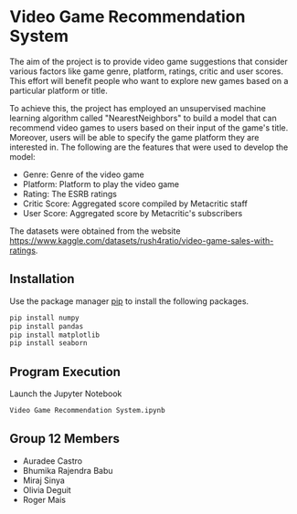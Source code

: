 # Video Game Recommendation System

The aim of the project is to provide video game suggestions that consider various factors like game genre, platform, ratings, critic and user scores. This effort will benefit people who want to explore new games based on a particular platform or title.

To achieve this, the project has employed an unsupervised machine learning algorithm called "NearestNeighbors" to build a model that can recommend video games to users based on their input of the game's title. Moreover, users will be able to specify the game platform they are interested in.
The following are the features that were used to develop the model:

- Genre: Genre of the video game
- Platform: Platform to play the video game
- Rating: The ESRB ratings
- Critic Score: Aggregated score compiled by Metacritic staff
- User Score: Aggregated score by Metacritic's subscribers

The datasets were obtained from the website https://www.kaggle.com/datasets/rush4ratio/video-game-sales-with-ratings.

## Installation

Use the package manager [pip](https://pip.pypa.io/en/stable/) to install the following packages.
```bash
pip install numpy
pip install pandas
pip install matplotlib
pip install seaborn
```

## Program Execution
Launch the Jupyter Notebook
```bash
Video Game Recommendation System.ipynb
```

## Group 12 Members
- Auradee Castro
- Bhumika Rajendra Babu  
- Miraj Sinya
- Olivia Deguit
- Roger Mais